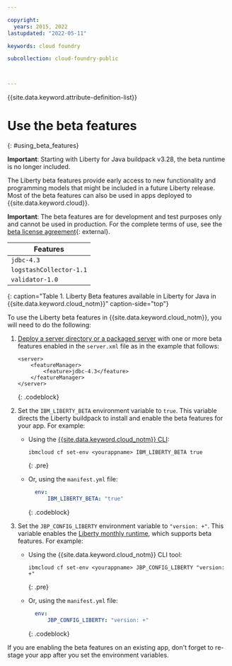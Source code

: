 ```yaml
---

copyright:
  years: 2015, 2022
lastupdated: "2022-05-11"

keywords: cloud foundry

subcollection: cloud-foundry-public



---
```



{{site.data.keyword.attribute-definition-list}}

# Use the beta features
{: #using_beta_features}

**Important**:  Starting with Liberty for Java buildpack v3.28, the beta runtime is no longer included.  

The Liberty beta features provide early access to new functionality and programming models that might be included in a future Liberty release. Most of the beta features can also be used in apps deployed to {{site.data.keyword.cloud}}.

**Important**: The beta features are for development and test purposes only and cannot be used in production. For the complete terms of use, see the [beta license agreement](http://public.dhe.ibm.com/ibmdl/export/pub/software/websphere/wasdev/downloads/wlp/beta/lafiles/en.html){: external}.

| Features |
| ------ |
| `jdbc-4.3` |
| `logstashCollector-1.1` |
| `validator-1.0` |
{: caption="Table 1. Liberty Beta features available in Liberty for Java in {{site.data.keyword.cloud_notm}}" caption-side="top"}

To use the Liberty beta features in {{site.data.keyword.cloud_notm}}, you will need to do the following:

1. [Deploy a server directory or a packaged server](/docs/cloud-foundry-public?topic=cloud-foundry-public-options_for_pushing) with one or more beta features enabled in the `server.xml` file as in the example that follows:

    ```text
    <server>
        <featureManager>
            <feature>jdbc-4.3</feature>
        </featureManager>
    </server>
    ```
    {: .codeblock}

2.  Set the `IBM_LIBERTY_BETA` environment variable to `true`. This variable directs the Liberty buildpack to install and enable the beta features for your app.  For example:
   
    * Using the [{{site.data.keyword.cloud_notm}} CLI](/docs/cli?topic=cli-install-ibmcloud-cli):
    
        ```text
        ibmcloud cf set-env <yourappname> IBM_LIBERTY_BETA true
        ```
        {: .pre}

    * Or, using the `manifest.yml` file:
    
        ```yaml
          env:
              IBM_LIBERTY_BETA: "true"
        ```
        {: .codeblock}

3. Set the `JBP_CONFIG_LIBERTY` environment variable to `"version: +"`. This variable enables the [Liberty monthly runtime](/docs/cloud-foundry-public?topic=cloud-foundry-public-buildpack_defauts#liberty_versions), which supports beta features. For example:
    
    * Using the {{site.data.keyword.cloud_notm}} CLI tool:
    
        ```text
        ibmcloud cf set-env <yourappname> JBP_CONFIG_LIBERTY "version: +"
        ```
        {: .pre}

    * Or, using the `manifest.yml` file:
    
        ```yaml
          env:
              JBP_CONFIG_LIBERTY: "version: +"
        ```
        {: .codeblock}

If you are enabling the beta features on an existing app, don't forget to re-stage your app after you set the environment variables.


